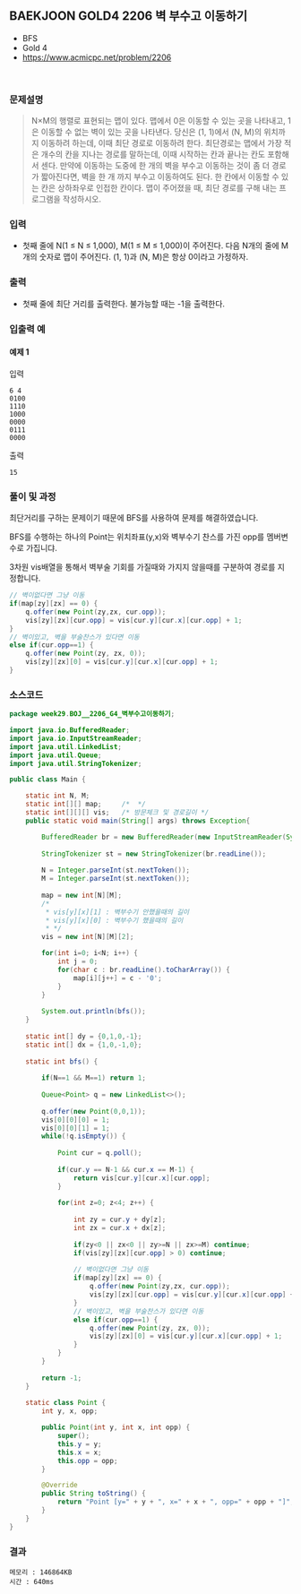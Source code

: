 ## BAEKJOON GOLD4 2206 벽 부수고 이동하기
- BFS
- Gold 4
- https://www.acmicpc.net/problem/2206
<br>

### 문제설명

> N×M의 행렬로 표현되는 맵이 있다. 맵에서 0은 이동할 수 있는 곳을 나타내고, 1은 이동할 수 없는 벽이 있는 곳을 나타낸다. 당신은 (1, 1)에서 (N, M)의 위치까지 이동하려 하는데, 이때 최단 경로로 이동하려 한다. 최단경로는 맵에서 가장 적은 개수의 칸을 지나는 경로를 말하는데, 이때 시작하는 칸과 끝나는 칸도 포함해서 센다.
만약에 이동하는 도중에 한 개의 벽을 부수고 이동하는 것이 좀 더 경로가 짧아진다면, 벽을 한 개 까지 부수고 이동하여도 된다.
한 칸에서 이동할 수 있는 칸은 상하좌우로 인접한 칸이다.
맵이 주어졌을 때, 최단 경로를 구해 내는 프로그램을 작성하시오.

### 입력
- 첫째 줄에 N(1 ≤ N ≤ 1,000), M(1 ≤ M ≤ 1,000)이 주어진다. 다음 N개의 줄에 M개의 숫자로 맵이 주어진다. (1, 1)과 (N, M)은 항상 0이라고 가정하자.



### 출력
- 첫째 줄에 최단 거리를 출력한다. 불가능할 때는 -1을 출력한다.

### 입출력 예

#### 예제 1
입력
```
6 4
0100
1110
1000
0000
0111
0000
```
출력
```
15
```

### 풀이 및 과정

최단거리를 구하는 문제이기 때문에 BFS를 사용하여 문제를 해결하였습니다.

BFS를 수행하는 하나의 Point는 위치좌표(y,x)와 벽부수기 찬스를 가진 opp를 멤버변수로 가집니댜.

3차원 vis배열을 통해서 벽부술 기회를 가질때와 가지지 않을때를 구분하여 경로를 지정합니다.

```java
// 벽이없다면 그냥 이동
if(map[zy][zx] == 0) {
	q.offer(new Point(zy,zx, cur.opp));
	vis[zy][zx][cur.opp] = vis[cur.y][cur.x][cur.opp] + 1;
}
// 벽이있고, 벽을 부술찬스가 있다면 이동
else if(cur.opp==1) {
	q.offer(new Point(zy, zx, 0));
	vis[zy][zx][0] = vis[cur.y][cur.x][cur.opp] + 1;
}
```

### 소스코드
```java
package week29.BOJ__2206_G4_벽부수고이동하기;

import java.io.BufferedReader;
import java.io.InputStreamReader;
import java.util.LinkedList;
import java.util.Queue;
import java.util.StringTokenizer;

public class Main {

	static int N, M;
	static int[][] map;		/*  */
	static int[][][] vis;	/* 방문체크 및 경로길이 */
	public static void main(String[] args) throws Exception{

		BufferedReader br = new BufferedReader(new InputStreamReader(System.in));
		
		StringTokenizer st = new StringTokenizer(br.readLine());
		
		N = Integer.parseInt(st.nextToken());
		M = Integer.parseInt(st.nextToken());
		
		map = new int[N][M];
		/*
		 * vis[y][x][1] : 벽부수기 안했을때의 길이
		 * vis[y][x][0] : 벽부수기 했을때의 길이
		 * */
		vis = new int[N][M][2];

		for(int i=0; i<N; i++) {
			int j = 0;
			for(char c : br.readLine().toCharArray()) {
				map[i][j++] = c - '0';
			}
		}
		
		System.out.println(bfs());
	}
	
	static int[] dy = {0,1,0,-1};
	static int[] dx = {1,0,-1,0};
	
	static int bfs() {
		
		if(N==1 && M==1) return 1;
		
		Queue<Point> q = new LinkedList<>();
		
		q.offer(new Point(0,0,1));
		vis[0][0][0] = 1;
		vis[0][0][1] = 1;
		while(!q.isEmpty()) {
			
			Point cur = q.poll();
			
			if(cur.y == N-1 && cur.x == M-1) {
				return vis[cur.y][cur.x][cur.opp];
			}
			
			for(int z=0; z<4; z++) {
				
				int zy = cur.y + dy[z];
				int zx = cur.x + dx[z];
				
				if(zy<0 || zx<0 || zy>=N || zx>=M) continue;
				if(vis[zy][zx][cur.opp] > 0) continue;
				
				// 벽이없다면 그냥 이동
				if(map[zy][zx] == 0) {
					q.offer(new Point(zy,zx, cur.opp));
					vis[zy][zx][cur.opp] = vis[cur.y][cur.x][cur.opp] + 1;
				}
				// 벽이있고, 벽을 부술찬스가 있다면 이동
				else if(cur.opp==1) {
					q.offer(new Point(zy, zx, 0));
					vis[zy][zx][0] = vis[cur.y][cur.x][cur.opp] + 1;
				}
			}
		}
		
		return -1;
	}
	
	static class Point {
		int y, x, opp;

		public Point(int y, int x, int opp) {
			super();
			this.y = y;
			this.x = x;
			this.opp = opp;
		}

		@Override
		public String toString() {
			return "Point [y=" + y + ", x=" + x + ", opp=" + opp + "]";
		}
	}
}

```

### 결과
```
메모리 : 146864KB	
시간 : 640ms
```
